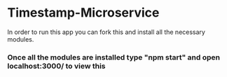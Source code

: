 # Timestamp-Microservice
 In order to run this app you can fork this and install all the necessary modules.
### Once all the modules are installed type "npm start" and open localhost:3000/ to view this
